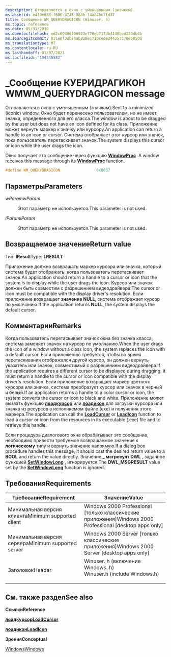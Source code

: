 ```yaml
---
description: Отправляется в окно с уменьшенным (значком).
ms.assetid: e4f0e638-f606-4745-888b-14a846c7fd37
title: Сообщение WM_QUERYDRAGICON (Winuser. h)
ms.topic: reference
ms.date: 05/31/2018
ms.openlocfilehash: ed2c6040df06923e778eb717db4148bed233db4b
ms.sourcegitcommit: 831e8f3db78ab820e1710cede244553c70e50500
ms.translationtype: MT
ms.contentlocale: ru-RU
ms.lasthandoff: 01/07/2021
ms.locfileid: "104345582"
---
```

# <a name="wm_querydragicon-message"></a><span data-ttu-id="2a5e1-103">\_Сообщение КУЕРИДРАГИКОН WM</span><span class="sxs-lookup"><span data-stu-id="2a5e1-103">WM\_QUERYDRAGICON message</span></span>

<span data-ttu-id="2a5e1-104">Отправляется в окно с уменьшенным (значком).</span><span class="sxs-lookup"><span data-stu-id="2a5e1-104">Sent to a minimized (iconic) window.</span></span> <span data-ttu-id="2a5e1-105">Окно будет перенесено пользователем, но не имеет значка, определенного для его класса.</span><span class="sxs-lookup"><span data-stu-id="2a5e1-105">The window is about to be dragged by the user but does not have an icon defined for its class.</span></span> <span data-ttu-id="2a5e1-106">Приложение может вернуть маркер к значку или курсору.</span><span class="sxs-lookup"><span data-stu-id="2a5e1-106">An application can return a handle to an icon or cursor.</span></span> <span data-ttu-id="2a5e1-107">Система отображает этот курсор или значок, пока пользователь перетаскивает значок.</span><span class="sxs-lookup"><span data-stu-id="2a5e1-107">The system displays this cursor or icon while the user drags the icon.</span></span>

<span data-ttu-id="2a5e1-108">Окно получает это сообщение через функцию [**WindowProc**](/previous-versions/windows/desktop/legacy/ms633573(v=vs.85)) .</span><span class="sxs-lookup"><span data-stu-id="2a5e1-108">A window receives this message through its [**WindowProc**](/previous-versions/windows/desktop/legacy/ms633573(v=vs.85)) function.</span></span>


```C++
#define WM_QUERYDRAGICON                0x0037
```



## <a name="parameters"></a><span data-ttu-id="2a5e1-109">Параметры</span><span class="sxs-lookup"><span data-stu-id="2a5e1-109">Parameters</span></span>

<dl> <dt>

<span data-ttu-id="2a5e1-110">*wParam*</span><span class="sxs-lookup"><span data-stu-id="2a5e1-110">*wParam*</span></span> 
</dt> <dd>

<span data-ttu-id="2a5e1-111">Этот параметр не используется.</span><span class="sxs-lookup"><span data-stu-id="2a5e1-111">This parameter is not used.</span></span>

</dd> <dt>

<span data-ttu-id="2a5e1-112">*lParam*</span><span class="sxs-lookup"><span data-stu-id="2a5e1-112">*lParam*</span></span> 
</dt> <dd>

<span data-ttu-id="2a5e1-113">Этот параметр не используется.</span><span class="sxs-lookup"><span data-stu-id="2a5e1-113">This parameter is not used.</span></span>

</dd> </dl>

## <a name="return-value"></a><span data-ttu-id="2a5e1-114">Возвращаемое значение</span><span class="sxs-lookup"><span data-stu-id="2a5e1-114">Return value</span></span>

<span data-ttu-id="2a5e1-115">Тип: **lResult**</span><span class="sxs-lookup"><span data-stu-id="2a5e1-115">Type: **LRESULT**</span></span>

<span data-ttu-id="2a5e1-116">Приложение должно возвращать маркер курсора или значка, который система будет отображать, когда пользователь перетаскивает значок.</span><span class="sxs-lookup"><span data-stu-id="2a5e1-116">An application should return a handle to a cursor or icon that the system is to display while the user drags the icon.</span></span> <span data-ttu-id="2a5e1-117">Курсор или значок должен быть совместим с разрешением видеодрайвера.</span><span class="sxs-lookup"><span data-stu-id="2a5e1-117">The cursor or icon must be compatible with the display driver's resolution.</span></span> <span data-ttu-id="2a5e1-118">Если приложение возвращает **значение NULL**, система отображает курсор по умолчанию.</span><span class="sxs-lookup"><span data-stu-id="2a5e1-118">If the application returns **NULL**, the system displays the default cursor.</span></span>

## <a name="remarks"></a><span data-ttu-id="2a5e1-119">Комментарии</span><span class="sxs-lookup"><span data-stu-id="2a5e1-119">Remarks</span></span>

<span data-ttu-id="2a5e1-120">Когда пользователь перетаскивает значок окна без значка класса, система заменяет значок на курсор по умолчанию.</span><span class="sxs-lookup"><span data-stu-id="2a5e1-120">When the user drags the icon of a window without a class icon, the system replaces the icon with a default cursor.</span></span> <span data-ttu-id="2a5e1-121">Если приложению требуется, чтобы во время перетаскивания отображался другой курсор, он должен вернуть указатель или значок, совместимый с разрешением видеодрайвера.</span><span class="sxs-lookup"><span data-stu-id="2a5e1-121">If the application requires a different cursor to be displayed during dragging, it must return a handle to the cursor or icon compatible with the display driver's resolution.</span></span> <span data-ttu-id="2a5e1-122">Если приложение возвращает маркер цветного курсора или значка, система преобразует курсор или значок в черный и белый.</span><span class="sxs-lookup"><span data-stu-id="2a5e1-122">If an application returns a handle to a color cursor or icon, the system converts the cursor or icon to black and white.</span></span> <span data-ttu-id="2a5e1-123">Приложение может вызвать функцию [**лоадкурсор**](/windows/win32/api/winuser/nf-winuser-loadcursora) или [**лоадикон**](/windows/win32/api/winuser/nf-winuser-loadicona) для загрузки курсора или значка из ресурсов в исполняемом файле (exe) и получения этого маркера.</span><span class="sxs-lookup"><span data-stu-id="2a5e1-123">The application can call the [**LoadCursor**](/windows/win32/api/winuser/nf-winuser-loadcursora) or [**LoadIcon**](/windows/win32/api/winuser/nf-winuser-loadicona) function to load a cursor or icon from the resources in its executable (.exe) file and to retrieve this handle.</span></span>

<span data-ttu-id="2a5e1-124">Если процедура диалогового окна обрабатывает это сообщение, необходимо привести требуемое возвращаемое значение к **логическому** типу и вернуть значение напрямую.</span><span class="sxs-lookup"><span data-stu-id="2a5e1-124">If a dialog box procedure handles this message, it should cast the desired return value to a **BOOL** and return the value directly.</span></span> <span data-ttu-id="2a5e1-125">Значение **\_ мсгресулт DWL** , заданное функцией [**SetWindowLong**](/windows/win32/api/winuser/nf-winuser-setwindowlonga) , игнорируется.</span><span class="sxs-lookup"><span data-stu-id="2a5e1-125">The **DWL\_MSGRESULT** value set by the [**SetWindowLong**](/windows/win32/api/winuser/nf-winuser-setwindowlonga) function is ignored.</span></span>

## <a name="requirements"></a><span data-ttu-id="2a5e1-126">Требования</span><span class="sxs-lookup"><span data-stu-id="2a5e1-126">Requirements</span></span>



| <span data-ttu-id="2a5e1-127">Требование</span><span class="sxs-lookup"><span data-stu-id="2a5e1-127">Requirement</span></span> | <span data-ttu-id="2a5e1-128">Значение</span><span class="sxs-lookup"><span data-stu-id="2a5e1-128">Value</span></span> |
|-------------------------------------|----------------------------------------------------------------------------------------------------------|
| <span data-ttu-id="2a5e1-129">Минимальная версия клиента</span><span class="sxs-lookup"><span data-stu-id="2a5e1-129">Minimum supported client</span></span><br/> | <span data-ttu-id="2a5e1-130">Windows 2000 Professional \[только классические приложения\]</span><span class="sxs-lookup"><span data-stu-id="2a5e1-130">Windows 2000 Professional \[desktop apps only\]</span></span><br/>                                               |
| <span data-ttu-id="2a5e1-131">Минимальная версия сервера</span><span class="sxs-lookup"><span data-stu-id="2a5e1-131">Minimum supported server</span></span><br/> | <span data-ttu-id="2a5e1-132">Windows 2000 Server \[только классические приложения\]</span><span class="sxs-lookup"><span data-stu-id="2a5e1-132">Windows 2000 Server \[desktop apps only\]</span></span><br/>                                                     |
| <span data-ttu-id="2a5e1-133">Заголовок</span><span class="sxs-lookup"><span data-stu-id="2a5e1-133">Header</span></span><br/>                   | <dl> <span data-ttu-id="2a5e1-134"><dt>Winuser. h (включение Windows. h)</dt></span><span class="sxs-lookup"><span data-stu-id="2a5e1-134"><dt>Winuser.h (include Windows.h)</dt></span></span> </dl> |



## <a name="see-also"></a><span data-ttu-id="2a5e1-135">См. также раздел</span><span class="sxs-lookup"><span data-stu-id="2a5e1-135">See also</span></span>

<dl> <dt>

<span data-ttu-id="2a5e1-136">**Ссылки**</span><span class="sxs-lookup"><span data-stu-id="2a5e1-136">**Reference**</span></span>
</dt> <dt>

[<span data-ttu-id="2a5e1-137">**лоадкурсор**</span><span class="sxs-lookup"><span data-stu-id="2a5e1-137">**LoadCursor**</span></span>](/windows/win32/api/winuser/nf-winuser-loadcursora)
</dt> <dt>

[<span data-ttu-id="2a5e1-138">**лоадикон**</span><span class="sxs-lookup"><span data-stu-id="2a5e1-138">**LoadIcon**</span></span>](/windows/win32/api/winuser/nf-winuser-loadicona)
</dt> <dt>

<span data-ttu-id="2a5e1-139">**Зрения**</span><span class="sxs-lookup"><span data-stu-id="2a5e1-139">**Conceptual**</span></span>
</dt> <dt>

[<span data-ttu-id="2a5e1-140">Windows</span><span class="sxs-lookup"><span data-stu-id="2a5e1-140">Windows</span></span>](windows.md)
</dt> </dl>

 

 
